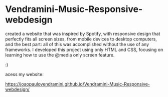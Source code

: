 # Vendramini-Music-Responsive-webdesign
 created a website that was inspired by Spotify, with responsive design that perfectly fits all screen sizes, from mobile devices to desktop computers,
 and the best part: all of this was accomplished without the use of any frameworks.
 I developed this project using only HTML and CSS, focusing on learning how to use the @media only screen feature.

 :)

 acess my website:

 https://joaopaulovendramini.github.io/Vendramini-Music-Responsive-webdesign/
